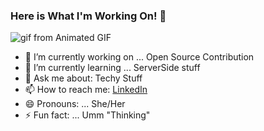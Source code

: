 ### Here is What I'm Working On! 👋

![gif from Animated GIF ](https://media.giphy.com/media/jRAih7x2GxBEOQ3Kk7/giphy.gif)



- 🔭 I’m currently working on ... Open Source Contribution
- 🌱 I’m currently learning ... ServerSide stuff
- 💬 Ask me about: Techy Stuff
- 📫 How to reach me: [LinkedIn](https://www.linkedin.com/in/kritikasagar/)
- 😄 Pronouns: ... She/Her
- ⚡ Fun fact: ... Umm "Thinking"

